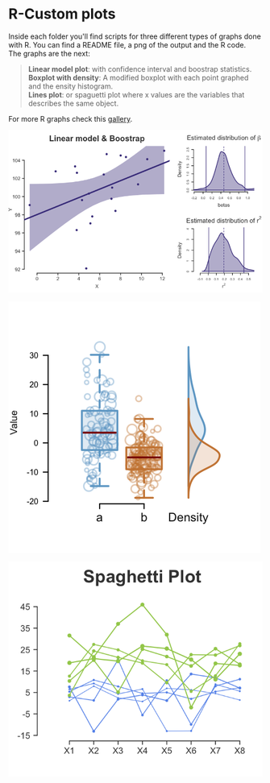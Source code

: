 # R-Custom plots
Inside each folder you'll find scripts for three different types of graphs done with R. You can find a README file, a png of the output and the R code.  
The graphs are the next:  
> **Linear model plot**: with confidence interval and boostrap statistics.  
> **Boxplot with density**: A modified boxplot with each point graphed and the ensity histogram.  
> **Lines plot**: or spaguetti plot where x values are the variables that describes the same object.  
  
For more R graphs check this [gallery](http://www.r-graph-gallery.com).  
  
[![](R-Boostrap-for-a-linear-model/lm_boostrap.png)](https://github.com/rcruces/R-graph/tree/master/R-Boostrap-for-a-linear-model)  

[![](R-Boxplot-with-points-Density/Rplot-box-pts.png)](https://github.com/rcruces/R-graph/tree/master/R-Boxplot-with-points-Density)  

[![](R-spaghetti_plot/R-spaghetti_plot.png)](https://github.com/rcruces/R-graph/tree/master/R-spaghetti_plot)


